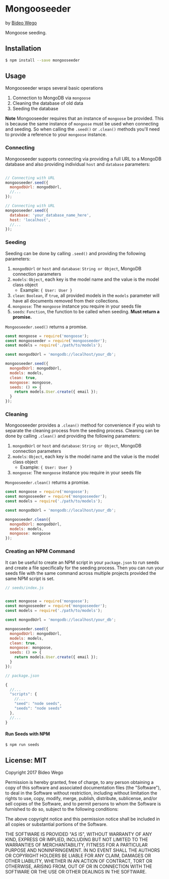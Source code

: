# Mongooseeder
by [Bideo Wego](https://github.com/BideoWego)


Mongoose seeding.


## Installation

```bash
$ npm install --save mongooseeder
```


## Usage

Mongooseeder wraps several basic operations

1. Connection to MongoDB via `mongoose`
1. Cleaning the database of old data
1. Seeding the database

**Note** Mongooseeder requires that an instance of `mongoose` be provided. This is because the same instance of `mongoose` must be used when connecting and seeding. So when calling the `.seed()` or `.clean()` methods you'll need to provide a reference to your `mongoose` instance.


### Connecting

Mongooseeder supports connecting via providing a full URL to a MongoDB database and also providing individual `host` and `database` parameters:

```javascript

// Connecting with URL
mongooseeder.seed({
  mongodbUrl: mongodbUrl,
  //...
});

// Connecting with URL
mongooseeder.seed({
  database: 'your_database_name_here',
  host: 'localhost',
  //...
});
```


### Seeding

Seeding can be done by calling `.seed()` and providing the following parameters:

1. `mongodbUrl` or `host` and `database`: `String or Object`, MongoDB connection parameters
1. `models`: `Object`, each key is the model name and the value is the model class object
    - Example: `{ User: User }`
1. `clean`: `Boolean`, if `true`, all provided models in the `models` parameter will have all documents removed from their collections.
1. `mongoose`: The `mongoose` instance you require in your seeds file
1. `seeds`: `Function`, the function to be called when seeding. **Must return a promise.**

`Mongooseeder.seed()` returns a promise.

```javascript
const mongoose = require('mongoose');
const mongooseeder = require('mongooseeder');
const models = require('./path/to/models');

const mongodbUrl = 'mongodb://localhost/your_db';

mongooseeder.seed({
  mongodbUrl: mongodbUrl,
  models: models,
  clean: true,
  mongoose: mongoose,
  seeds: () => {
    return models.User.create({ email });
  }
});
```


### Cleaning

Mongooseeder provides a `.clean()` method for convenience if you wish to separate the cleaning process from the seeding process. Cleaning can be done by calling `.clean()` and providing the following parameters:

1. `mongodbUrl` or `host` and `database`: `String or Object`, MongoDB connection parameters
1. `models`: `Object`, each key is the model name and the value is the model class object
    - Example: `{ User: User }`
1. `mongoose`: The `mongoose` instance you require in your seeds file

`Mongooseeder.clean()` returns a promise.

```javascript
const mongoose = require('mongoose');
const mongooseeder = require('mongooseeder');
const models = require('./path/to/models');

const mongodbUrl = 'mongodb://localhost/your_db';

mongooseeder.clean({
  mongodbUrl: mongodbUrl,
  models: models,
  mongoose: mongoose
});
```


### Creating an NPM Command

It can be useful to create an NPM script in your `package.json` to run seeds and create a file specifically for the seeding process. Then you can run your seeds file with the same command across multiple projects provided the same NPM script is set.

```javascript
// seeds/index.js


const mongoose = require('mongoose');
const mongooseeder = require('mongooseeder');
const models = require('./path/to/models');

const mongodbUrl = 'mongodb://localhost/your_db';

mongooseeder.seed({
  mongodbUrl: mongodbUrl,
  models: models,
  clean: true,
  mongoose: mongoose,
  seeds: () => {
    return models.User.create({ email });
  }
});
```

```javascript
// package.json

{
  //...
  "scripts": {
    //...
    "seed": "node seeds",
    "seeds": "node seeds"
  },
  //...
}
```

#### Run Seeds with NPM

```bash
$ npm run seeds
```


## License: MIT

Copyright 2017 Bideo Wego

Permission is hereby granted, free of charge, to any person obtaining a copy of this software and associated documentation files (the "Software"), to deal in the Software without restriction, including without limitation the rights to use, copy, modify, merge, publish, distribute, sublicense, and/or sell copies of the Software, and to permit persons to whom the Software is furnished to do so, subject to the following conditions:

The above copyright notice and this permission notice shall be included in all copies or substantial portions of the Software.

THE SOFTWARE IS PROVIDED "AS IS", WITHOUT WARRANTY OF ANY KIND, EXPRESS OR IMPLIED, INCLUDING BUT NOT LIMITED TO THE WARRANTIES OF MERCHANTABILITY, FITNESS FOR A PARTICULAR PURPOSE AND NONINFRINGEMENT. IN NO EVENT SHALL THE AUTHORS OR COPYRIGHT HOLDERS BE LIABLE FOR ANY CLAIM, DAMAGES OR OTHER LIABILITY, WHETHER IN AN ACTION OF CONTRACT, TORT OR OTHERWISE, ARISING FROM, OUT OF OR IN CONNECTION WITH THE SOFTWARE OR THE USE OR OTHER DEALINGS IN THE SOFTWARE.















